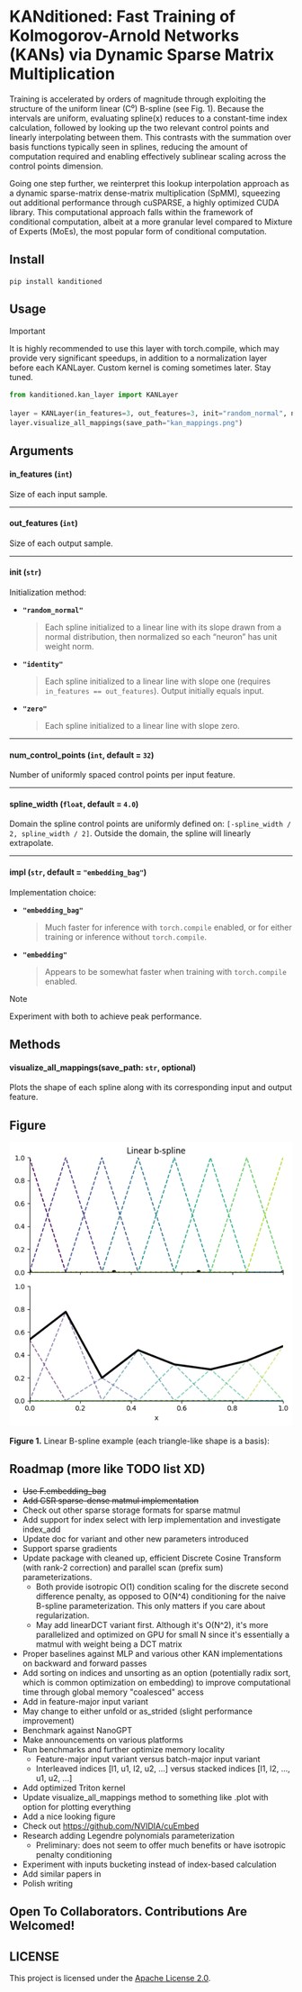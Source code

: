 # KANditioned: Fast Training of Kolmogorov-Arnold Networks (KANs) via Dynamic Sparse Matrix Multiplication

<!-- KANditioned: Fast, Conditioned Training of Kolmogorov-Arnold Networks (KANs) via Dynamic Sparse Matrix Multiplication and Discrete Cosine Transform (DCT WIP) -->

Training is accelerated by orders of magnitude through exploiting the structure of the uniform linear (C⁰) B-spline (see Fig. 1). Because the intervals are uniform, evaluating spline(x) reduces to a constant-time index calculation, followed by looking up the two relevant control points and linearly interpolating between them. This contrasts with the summation over basis functions typically seen in splines, reducing the amount of computation required and enabling effectively sublinear scaling across the control points dimension.

Going one step further, we reinterpret this lookup interpolation approach as a dynamic sparse-matrix dense-matrix multiplication (SpMM), squeezing out additional performance through cuSPARSE, a highly optimized CUDA library. This computational approach falls within the framework of conditional computation, albeit at a more granular level compared to Mixture of Experts (MoEs), the most popular form of conditional computation.

<!-- Probably can add some jank about being more energy efficient per parameter compared to MLP with similar parameter count and biological similarity, since KAN can be argued as being a bit more similar to how the brain works compared to MLP, given that it learns its own nonlinear activation and the brain does conditional computation, especially with MoEs and others -->

## Install

```
pip install kanditioned
```

## Usage
> [!IMPORTANT]  
> It is highly recommended to use this layer with torch.compile, which may provide very significant speedups, in addition to a normalization layer before each KANLayer. Custom kernel is coming sometimes later. Stay tuned.

```python
from kanditioned.kan_layer import KANLayer

layer = KANLayer(in_features=3, out_features=3, init="random_normal", num_control_points=8, spline_width=4.0)
layer.visualize_all_mappings(save_path="kan_mappings.png")
```
## Arguments

#### **in_features** (`int`)  
Size of each input sample.

---

#### **out_features** (`int`)  
Size of each output sample.

---

#### **init** (`str`)  
Initialization method:  

- **`"random_normal"`**

  > Each spline initialized to a linear line with its slope drawn from a normal distribution, then normalized so each “neuron” has unit weight norm.  
- **`"identity"`**
  
  > Each spline initialized to a linear line with slope one (requires `in_features == out_features`). Output initially equals input.  
- **`"zero"`**

  > Each spline initialized to a linear line with slope zero.  

---

#### **num_control_points** (`int`, default = `32`)  
Number of uniformly spaced control points per input feature.

---

#### **spline_width** (`float`, default = `4.0`)  
Domain the spline control points are uniformly defined on: `[-spline_width / 2, spline_width / 2]`. Outside the domain, the spline will linearly extrapolate.

---

#### **impl** (`str`, default = `"embedding_bag"`)  
Implementation choice:  

- **`"embedding_bag"`**
  > Much faster for inference with `torch.compile` enabled, or for either training or inference without `torch.compile`.

- **`"embedding"`**
  > Appears to be somewhat faster when training with `torch.compile` enabled.  

> [!NOTE]
> Experiment with both to achieve peak performance.

## Methods

#### **visualize_all_mappings**(save_path: `str`, optional)
Plots the shape of each spline along with its corresponding input and output feature.  

## Figure

![Linear B-spline example](https://raw.githubusercontent.com/cats-marin/KANditioned/main/image-1.png)

**Figure 1.** Linear B-spline example (each triangle-like shape is a basis):

## Roadmap (more like TODO list XD)
- ~~Use F.embedding_bag~~
- ~~Add CSR sparse-dense matmul implementation~~
- Check out other sparse storage formats for sparse matmul
- Add support for index select with lerp implementation and investigate index_add
- Update doc for variant and other new parameters introduced
- Support sparse gradients
- Update package with cleaned up, efficient Discrete Cosine Transform (with rank-2 correction) and parallel scan (prefix sum) parameterizations.
    - Both provide isotropic O(1) condition scaling for the discrete second difference penalty, as opposed to O(N^4) conditioning for the naive B-spline parameterization. This only matters if you care about regularization.
    - May add linearDCT variant first. Although it's O(N^2), it's more parallelized and optimized on GPU for small N since it's essentially a matmul with weight being a DCT matrix
- Proper baselines against MLP and various other KAN implementations on backward and forward passes
    <!-- - https://github.com/ZiyaoLi/fast-kan -->
    <!-- - https://github.com/Blealtan/efficient-kan -->
    <!-- - https://github.com/1ssb/torchkan -->
    <!-- https://github.com/quiqi/relu_kan -->
    <!-- https://github.com/Jerry-Master/KAN-benchmarking -->
    <!-- https://github.com/KindXiaoming/pykan -->
    <!-- https://github.com/mintisan/awesome-kan -->
- Add sorting on indices and unsorting as an option (potentially radix sort, which is common optimization on embedding) to improve computational time through global memory "coalesced" access
- Add in feature-major input variant
- May change to either unfold or as_strided (slight performance improvement)
- Benchmark against NanoGPT
- Make announcements on various platforms
- Run benchmarks and further optimize memory locality
    - Feature-major input variant versus batch-major input variant
    - Interleaved indices [l1, u1, l2, u2, ...] versus stacked indices [l1, l2, ..., u1, u2, ...]
- Add optimized Triton kernel
- Update visualize_all_mappings method to something like .plot with option for plotting everything
- Add a nice looking figure
- Check out https://github.com/NVIDIA/cuEmbed
- Research adding Legendre polynomials parameterization
    - Preliminary: does not seem to offer much benefits or have isotropic penalty conditioning
- Experiment with inputs bucketing instead of index-based calculation
- Add similar papers in
- Polish writing

## Open To Collaborators. Contributions Are Welcomed!

## LICENSE
This project is licensed under the [Apache License 2.0](https://www.apache.org/licenses/LICENSE-2.0.txt).
